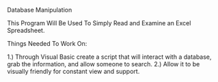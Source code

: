 Database Manipulation

This Program Will Be Used To Simply Read and Examine an Excel Spreadsheet.

Things Needed To Work On:

 1.) Through Visual Basic create a script that will interact with a database, grab the information, and allow someone to search. 
 2.) Allow it to be visually friendly for constant view and support. 
 
